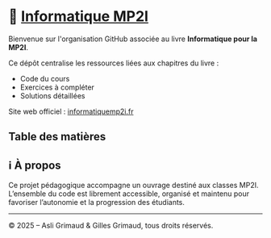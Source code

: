 # 📘 [Informatique MP2I](https://www.informatiquemp2i.fr)

Bienvenue sur l'organisation GitHub associée au livre **Informatique pour la MP2I**.

Ce dépôt centralise les ressources liées aux chapitres du livre :  
- Code du cours  
- Exercices à compléter  
- Solutions détaillées

Site web officiel : [informatiquemp2i.fr](https://www.informatiquemp2i.fr)

## Table des matières

## ℹ️ À propos

Ce projet pédagogique accompagne un ouvrage destiné aux classes MP2I.  
L’ensemble du code est librement accessible, organisé et maintenu pour favoriser l’autonomie et la progression des étudiants.

---
© 2025 – Asli Grimaud & Gilles Grimaud, tous droits réservés.
